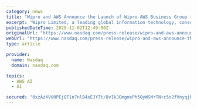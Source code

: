 ```yaml
---
category: news
title: "Wipro and AWS Announce the Launch of Wipro AWS Business Group to Accelerate Growth"
excerpt: "Wipro Limited, a leading global information technology, consulting, and business process services company, today announced the launch of its dedicated Wipro AWS Business Group, a unit designed to help customers fast-track their cloud transformation journey on AWS."
publishedDateTime: 2020-11-02T12:49:00Z
originalUrl: "https://www.nasdaq.com/press-release/wipro-and-aws-announce-the-launch-of-wipro-aws-business-group-to-accelerate-growth"
webUrl: "https://www.nasdaq.com/press-release/wipro-and-aws-announce-the-launch-of-wipro-aws-business-group-to-accelerate-growth"
type: article

provider:
  name: Nasdaq
  domain: nasdaq.com

topics:
  - AWS AI
  - AI

secured: "0xzAzXVU0PEjQT1n7nlB4xEJYTt/8vIkJGmgmxPh5QyWSMrTN+c5o2fVnyqjPH4U8+IfmbynmO0y3QepHx552cpuxIe1XkNrIX1YweM27xgoa5fna6ghwitdHMjG/Bd7No5emjqMfQ54K8lky2tZ2CSKgXLI3OtyFWN3WBLRQYXFtVAKRaFxa8lPicF4u/tX6DnwJ4PyWiOcyLYkmRWWgHrMzHmSk0vnDMKA1ULsrT6wVVNlUNgb3st+2vD+P2S9ilg6BHss5hcM3B8HFnXAMEUrlBUSeO3nKH4L78bGQzUn7R8oWoBjSm/jbzkMf1oY2kmol2ZQIsWGawKqefbr7rxGsiCrz0rXyv1FBZiyacA=;0kxSm5+mNCCROPhEifA3zg=="
---
```


